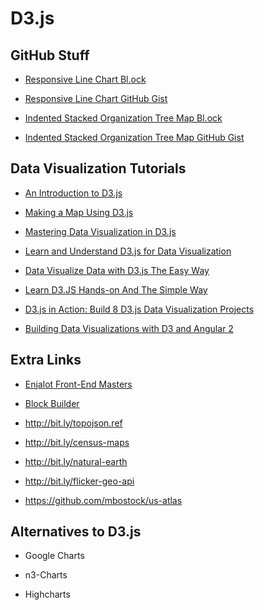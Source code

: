 # **D3.js**

## **GitHub Stuff**

- [Responsive Line Chart Bl.ock](https://bl.ocks.org/PeteAdamBialecki/f5023f09076af90e7cde1547ef401a03)

- [Responsive Line Chart GitHub Gist](https://gist.github.com/PeteAdamBialecki/f5023f09076af90e7cde1547ef401a03)

- [Indented Stacked Organization Tree Map Bl.ock](https://bl.ocks.org/PeteAdamBialecki/deb3448edd798e6d3b31546bb457e5a3)

- [Indented Stacked Organization Tree Map GitHub Gist](https://gist.github.com/PeteAdamBialecki/deb3448edd798e6d3b31546bb457e5a3)

## **Data Visualization Tutorials**

- [An Introduction to D3.js](https://github.com/woojink/d3-map-tutorial)

- [Making a Map Using D3.js](https://medium.com/@andybarefoot/making-a-map-using-d3-js-8aa3637304ee)

- [Mastering Data Visualization in D3.js](https://www.udemy.com/masteringd3js/)

- [Learn and Understand D3.js for Data Visualization](https://www.udemy.com/learn-d3js-for-data-visualization/)

- [Data Visualize Data with D3.js The Easy Way](https://www.udemy.com/data-visualize-data-with-d3js-the-easy-way/)

- [Learn D3.JS Hands-on And The Simple Way](https://www.udemy.com/learn-d3js/)

- [D3.js in Action: Build 8 D3.js Data Visualization Projects](https://www.udemy.com/d3js-data-visualization-projects/)

- [Building Data Visualizations with D3 and Angular 2](https://www.udemy.com/building-data-visualizations-with-d3-and-angular-2/)

## **Extra Links**

- [Enjalot Front-End Masters](http://enjalot.github.io/intro-d3/frontendmasters/)

- [Block Builder](http://blockbuilder.org)

- http://bit.ly/topojson.ref

- http://bit.ly/census-maps

- http://bit.ly/natural-earth

- http://bit.ly/flicker-geo-api

- https://github.com/mbostock/us-atlas

## **Alternatives to D3.js**

- Google Charts

- n3-Charts

- Highcharts
